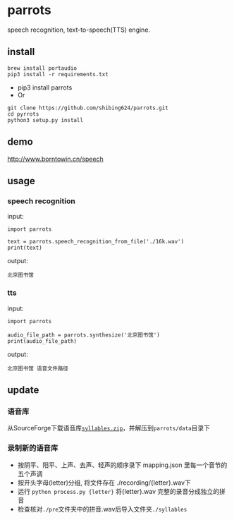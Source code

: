 # parrots
speech recognition, text-to-speech(TTS) engine.


## install
```
brew install portaudio
pip3 install -r requirements.txt
```

* pip3 install parrots
* Or
```
git clone https://github.com/shibing624/parrots.git
cd pyrrots
python3 setup.py install
```

## demo

http://www.borntowin.cn/speech


## usage
### speech recognition
input:
```
import parrots

text = parrots.speech_recognition_from_file('./16k.wav')
print(text)

```

output:
```
北京图书馆
```

### tts
input:
```
import parrots

audio_file_path = parrots.synthesize('北京图书馆')
print(audio_file_path)

```

output:
```
北京图书馆 语音文件路径
```

## update

### 语音库
从SourceForge下载语音库[`syllables.zip`](https://sourceforge.net/projects/hantts/files/?source=navbar)，并解压到`parrots/data`目录下

### 录制新的语音库
- 按阴平、阳平、上声、去声、轻声的顺序录下 mapping.json 里每一个音节的五个声调
- 按开头字母(letter)分组, 将文件存在 ./recording/{letter}.wav下
- 运行 `python process.py {letter}` 将{letter}.wav 完整的录音分成独立的拼音
- 检查核对`./pre`文件夹中的拼音.wav后导入文件夹`./syllables`

